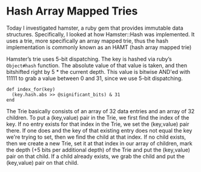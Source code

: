 # Hash Array Mapped Tries

Today I investigated hamster, a ruby gem that provides immutable data structures.  Specifically, I looked at how Hamster::Hash was implemented.  It uses a trie, more specifically an array mapped trie, thus the hash implementation is commonly known as an HAMT (hash array mapped trie)

Hamster’s trie uses 5-bit dispatching.  The key is hashed via ruby’s `Object#hash` function.  The absolute value of that value is taken, and then bitshifted right by 5 * the current depth.  This value is bitwise AND'ed with 11111 to grab a value between 0 and 31, since we use 5-bit dispatching.

```
def index_for(key)
  (key.hash.abs >> @significant_bits) & 31
end
```
The Trie basically consists of an array of 32 data entries and an array of 32 children.  To put a (key,value) pair in the Trie, we first find the index of the key.  If no entry exists for that index in the Trie, we set the (key,value) pair there.  If one does and the key of that existing entry does not equal the key we're trying to set, then we find the child at that index.  If no child exists, then we create a new Trie, set it at that index in our array of children, mark the depth (+5 bits per additional depth) of the Trie and put the (key,value) pair on that child.  If a child already exists, we grab the child and put the (key,value) pair on that child.

